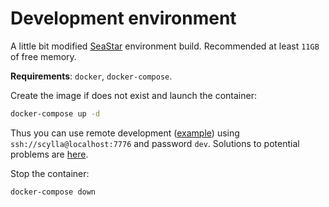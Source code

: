 # Development environment
A little bit modified [SeaStar](https://github.com/scylladb/seastar/blob/master/doc/building-docker.md) environment build. 
Recommended at least `11GB` of free memory.

**Requirements**: `docker`, `docker-compose`.

Create the image if does not exist and launch the container:
```bash
docker-compose up -d
```
Thus you can use remote development ([example](https://blog.jetbrains.com/clion/2018/09/initial-remote-dev-support-clion/)) using `ssh://scylla@localhost:7776` and password `dev`. Solutions to potential problems are [here](ISSUES.md).

Stop the container:
```bash
docker-compose down
```